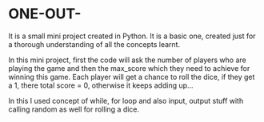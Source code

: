 # ONE-OUT-
It is a small mini project created in Python. It is a basic one, created just for a thorough understanding of all the concepts learnt. 

In this mini project, first the code will ask the number of players who are playing the game and then the max_score which they need to achieve for winning this game. 
Each player will get a chance to roll the dice, if they get a 1, there total score = 0, otherwise it keeps adding up... 

In this I used concept of while, for loop and also input, output stuff with calling random as well for rolling a dice. 
